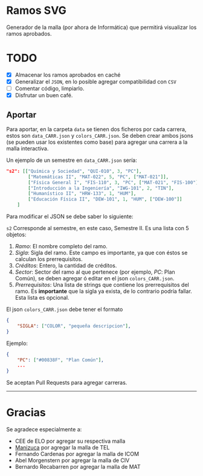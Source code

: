 # Ramos SVG
Generador de la malla (por ahora de Informática) que permitirá
visualizar los ramos aprobados.

# TODO
* [x] Almacenar los ramos aprobados en caché
* [x] Generalizar el `JSON`, en lo posible agregar compatibilidad con `CSV`
* [ ] Comentar código, limpiarlo.
* [x] Disfrutar un buen café.

## Aportar

Para aportar, en la carpeta `data` se tienen dos ficheros por cada
carrera, estos son  `data_CARR.json` y `colors_CARR.json`. Se deben
crear ambos jsons (se pueden usar los existentes como base) para agregar
una carrera a la malla interactiva.

Un ejemplo de un semestre en `data_CARR.json` sería:

```json
"s2": [["Química y Sociedad", "QUI-010", 3, "PC"],
		["Matemáticas II", "MAT-022", 5, "PC", ["MAT-021"]],
		["Física General I", "FIS-110", 3, "PC", ["MAT-021", "FIS-100"]],
		["Introducción a la Ingeniería", "IWG-101", 2, "TIN"],
		["Humanístico II", "HRW-133", 1, "HUM"],
		["Educación Física II", "DEW-101", 1, "HUM", ["DEW-100"]]
	]
```
Para modificar el JSON se debe saber lo siguiente:

`s2` Corresponde al semestre, en este caso, Semestre II. Es una lista con 5 objetos:
1. *Ramo*: El nombre completo del ramo.
2. *Sigla*: Sigla del ramo. Este campo es importante, ya que con éstos se calculan los prerrequisitos.
3. *Créditos*: Entero, la cantidad de créditos.
4. *Sector*: Sector del ramo al que pertenece (por ejemplo, *PC*: Plan Común), se deben agregar ó editar en el json `colors_CARR.json`.
5. *Prerrequisitos*: Una lista de strings que contiene los prerrequisitos del ramo. Es **importante**
que la sigla ya exista, de lo contrario podría fallar. Esta lista es opcional.

El json `colors_CARR.json` debe tener el formato

```json
{
	"SIGLA": ["COLOR", "pequeña descripcion"],
}
```

Ejemplo:

```json
{
	"PC": ["#00838F", "Plan Común"],
	...
}
```

Se aceptan Pull Requests para agregar carreras.

---
# Gracias

Se agradece especialmente a:

* CEE de ELO por agregar su respectiva malla
* [Manizuca](https://github.com/Manizuca) por agregar la malla de TEL
* Fernando Cardenas por agregar la malla de ICOM
* Abel Morgenstern  por agregar la malla de CIV
* Bernardo Recabarren por agregar la malla de MAT
